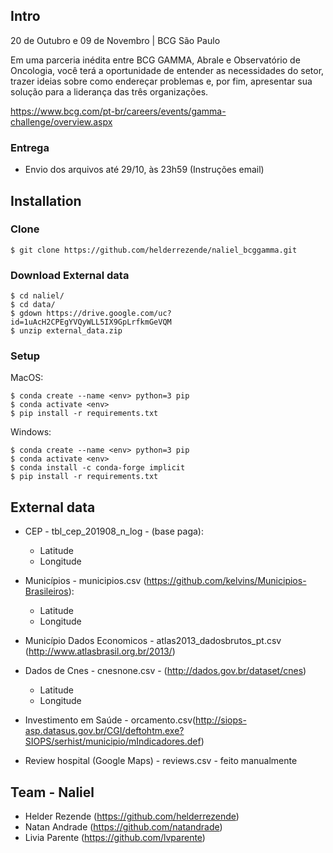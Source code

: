 ## Intro

20 de Outubro e 09 de Novembro | BCG São Paulo

Em uma parceria inédita entre BCG GAMMA, Abrale e Observatório de Oncologia, você terá a oportunidade de entender as necessidades do setor, trazer ideias sobre como endereçar problemas e, por fim, apresentar sua solução para a liderança das três organizações.


https://www.bcg.com/pt-br/careers/events/gamma-challenge/overview.aspx

### Entrega

* Envio dos arquivos até 29/10, às 23h59 (Instruções email)



## Installation

### Clone

```shell
$ git clone https://github.com/helderrezende/naliel_bcggamma.git
```

### Download External data

```shell
$ cd naliel/
$ cd data/
$ gdown https://drive.google.com/uc?id=1uAcH2CPEgYVQyWLL5IX9GpLrfkmGeVQM
$ unzip external_data.zip
```


### Setup

MacOS:

```shell
$ conda create --name <env> python=3 pip
$ conda activate <env>
$ pip install -r requirements.txt
```

Windows:


```shell
$ conda create --name <env> python=3 pip
$ conda activate <env>
$ conda install -c conda-forge implicit
$ pip install -r requirements.txt
```
      
## External data

* CEP - tbl_cep_201908_n_log - (base paga):
  * Latitude
  * Longitude

* Municípios - municipios.csv (https://github.com/kelvins/Municipios-Brasileiros):
  * Latitude
  * Longitude
  
* Município Dados Economicos - atlas2013_dadosbrutos_pt.csv (http://www.atlasbrasil.org.br/2013/)
  
* Dados de Cnes - cnesnone.csv - (http://dados.gov.br/dataset/cnes)
   * Latitude
   * Longitude

* Investimento em Saúde - orcamento.csv(http://siops-asp.datasus.gov.br/CGI/deftohtm.exe?SIOPS/serhist/municipio/mIndicadores.def)

* Review hospital (Google Maps) - reviews.csv - feito manualmente


## Team - Naliel

* Helder Rezende (https://github.com/helderrezende)
* Natan Andrade (https://github.com/natandrade)
* Livia Parente (https://github.com/lvparente)
